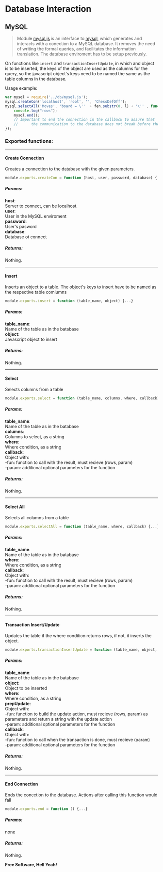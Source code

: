# Database Interaction

## MySQL
>Module [mysql.js] is an interface to [mysql], which generates and interacts with a conection to a MySQL database. It removes the need of writing the formal queries, and facilitates the information translation. The database enviroment has to be setup previously. 

On functions like `insert` and `transactionInsertUpdate`, in which and object is to be inserted, the keys of the object are used as the columns for the query, so the javascript object's keys need to be named the same as the table columns in the database.

Usage example:

```javascript
var mysql = require('../db/mysql.js');
mysql.createCon('localhost', 'root', '', 'ChessDefOff');
mysql.selectAll('Moves', 'board = \''  + fen.substr(0, l) + '\'' , function (rows){
    console.log("rows");
    mysql.end(); 
    // Important to end the connection in the callback to assure that 
    //      the communication to the database does not break before the action
});
```

### Exported functions:
---
#### Create Connection
Creates a connection to the database with the given parameters.
```javascript
module.exports.createCon = function (host, user, password, database) {...}
```
##### Params:
**host**:  
Server to connect, can be localhost.  
**user**:  
User in the MySQL enviroment  
**password**:  
User's pasword  
**database**:  
Database ot connect  

##### Returns:
Nothing.  

---
#### Insert
Inserts an object to a table. The object's keys to insert have to be named as the respective table comlumns
```javascript
module.exports.insert = function (table_name, object) {...}
```
##### Params:
**table_name**:  
Name of the table as in the batabase  
**object**:  
Javascript object to insert  

##### Returns:
Nothing.

---
#### Select
Selects columns from a table
```javascript
module.exports.select = function (table_name, columns, where, callback) {...}
```
##### Params:
**table_name**:  
Name of the table as in the batabase  
**columns**:  
Columns to select, as a string  
**where**:  
Where condition, as a string  
**callback**:  
Object with:  
-fun: function to call with the result, must recieve (rows, param)  
-param: additional optional parameters for the function  

##### Returns:
Nothing.

---
#### Select All
Selects all columns from a table
```javascript
module.exports.selectAll = function (table_name, where, callback) {...}
```
##### Params:
**table_name**:  
Name of the table as in the batabase  
**where**:  
Where condition, as a string  
**callback**:  
Object with:  
-fun: function to call with the result, must recieve (rows, param)  
-param: additional optional parameters for the function  

##### Returns:
Nothing.

---
#### Transaction Insert/Update
Updates the table if the where condition returns rows, if not, it inserts the object.
```javascript
module.exports.transactionInsertUpdate = function (table_name, object, where, prepUpdate, callback) {...}
```
##### Params:
**table_name**:  
Name of the table as in the batabase  
**object**:  
Object to be inserted  
**where**:  
Where condition, as a string  
**prepUpdate**:  
Object with:  
-fun: function to build the update action, must recieve (rows, param) as parameters and return a string with the update action  
-param: additional optional parameters for the function  
**callback**:  
Object with:  
-fun: function to call when the transaction is done, must recieve (param)  
-param: additional optional parameters for the function  

##### Returns:
Nothing.

---
#### End Connection
Ends the conection to the database. Actions after calling this function would fail
```javascript
module.exports.end = function () {...}
```
##### Params:
none

##### Returns:
Nothing.


**Free Software, Hell Yeah!**

[mysql.js]: <https://github.com/luisjuansp/GameAI/blob/master/db/mysql.js>
[mysql]: <https://github.com/mysqljs/mysql>
